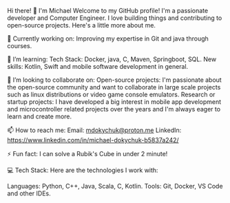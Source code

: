 Hi there! 👋 I'm Michael
Welcome to my GitHub profile! I'm a passionate developer and Computer Engineer. I love building things and contributing to open-source projects. Here's a little more about me.

🔭 Currently working on:
Improving my expertise in Git and java through courses.

🌱 I’m learning:
Tech Stack: Docker, java, C, Maven, Springboot, SQL.
New skills: Kotlin, Swift and mobile software development in general.

👯 I’m looking to collaborate on:
Open-source projects: I'm passionate about the open-source community and want to collaborate in large scale projects such as linux distributions or video game console emulators.
Research or startup projects: I have developed a big interest in mobile app development and microcontroller related projects over the years and I'm always eager to learn and create more.

📫 How to reach me:
Email: mdokychuk@proton.me
LinkedIn: https://www.linkedin.com/in/michael-dokychuk-b5837a242/

⚡ Fun fact:
I can solve a Rubik's Cube in under 2 minute!

💻 Tech Stack:
Here are the technologies I work with:

Languages: Python, C++, Java, Scala, C, Kotlin.
Tools: Git, Docker, VS Code and other IDEs.
